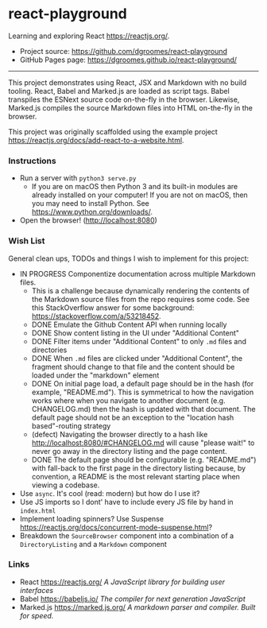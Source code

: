 # react-playground

Learning and exploring React <https://reactjs.org/>.

* Project source: <https://github.com/dgroomes/react-playground>
* GitHub Pages page: <https://dgroomes.github.io/react-playground/>

---

This project demonstrates using React, JSX and Markdown with no build tooling. React, Babel and Marked.js are loaded as
script tags. Babel transpiles the ESNext source code on-the-fly in the browser. Likewise, Marked.js compiles the source
Markdown files into HTML on-the-fly in the browser.

This project was originally scaffolded using the example project <https://reactjs.org/docs/add-react-to-a-website.html>. 

### Instructions

* Run a server with `python3 serve.py`
  * If you are on macOS then Python 3 and its built-in modules are already installed on your computer! If you are not on
    macOS, then you may need to install Python. See <https://www.python.org/downloads/>.
* Open the browser! (<http://localhost:8080>)

### Wish List

General clean ups, TODOs and things I wish to implement for this project:

* IN PROGRESS Componentize documentation across multiple Markdown files.
  * This is a challenge because dynamically rendering the contents of the Markdown source files from the repo requires 
    some code. See this StackOverflow answer for some background: <https://stackoverflow.com/a/53218452>.
  * DONE Emulate the Github Content API when running locally
  * DONE Show content listing in the UI under "Additional Content"
  * DONE Filter items under "Additional Content" to only `.md` files and directories
  * DONE When `.md` files are clicked under "Additional Content", the fragment should change to that file and the content 
    should be loaded under the "markdown" element 
  * DONE On initial page load, a default page should be in the hash (for example, "README.md"). This is 
    symmetrical to how the navigation works where when you navigate to another document (e.g. CHANGELOG.md) then the 
    hash is updated with that document. The default page should not be an exception to the "location hash based"-routing
    strategy  
  * (defect) Navigating the browser directly to a hash like <http://localhost:8080/#CHANGELOG.md> will cause "please wait!"
    to never go away in the directory listing and the page content.
  * DONE The default page should be configurable (e.g. "README.md") with fall-back to the first page in the directory 
    listing 
    because, by convention, a README is the most relevant starting place when viewing a codebase.
* Use `async`. It's cool (read: modern) but how do I use it?
* Use JS imports so I dont' have to include every JS file by hand in `index.html`
* Implement loading spinners? Use Suspense <https://reactjs.org/docs/concurrent-mode-suspense.html>?
* Breakdown the `SourceBrowser` component into a combination of a `DirectoryListing` and a `Markdown` component

### Links

* React <https://reactjs.org/> *A JavaScript library for building user interfaces*
* Babel <https://babeljs.io/> *The compiler for next generation JavaScript*
* Marked.js <https://marked.js.org/> *A markdown parser and compiler. Built for speed.*